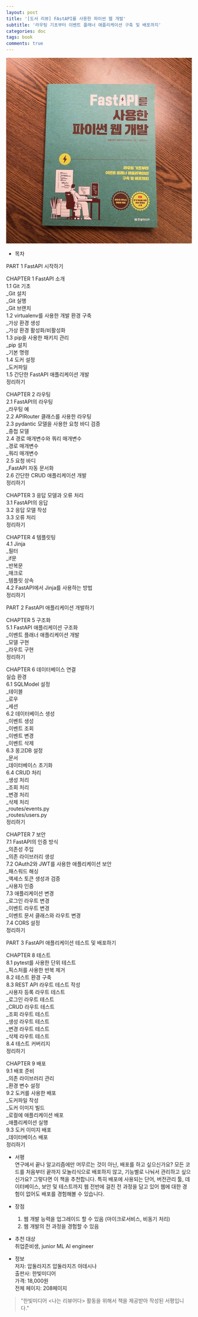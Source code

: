 ```yaml
---
layout: post
title: '[도서 리뷰] FAstAPI를 사용한 파이썬 웹 개발'
subtitle: '라우팅 기초부터 이벤트 플래너 애플리케이션 구축 및 배포까지'
categories: doc
tags: book
comments: true
---
```


  ![FastAPIbook](/assets/book/2023/fastAPI.JPG)

* 목차  

PART 1 FastAPI 시작하기  

CHAPTER 1 FastAPI 소개  
1.1 Git 기초  
_Git 설치  
_Git 실행  
_Git 브랜치  
1.2 virtualenv를 사용한 개발 환경 구축  
_가상 환경 생성  
_가상 환경 활성화/비활성화  
1.3 pip을 사용한 패키지 관리  
_pip 설치  
_기본 명령  
1.4 도커 설정  
_도커파일  
1.5 간단한 FastAPI 애플리케이션 개발  
정리하기  

CHAPTER 2 라우팅  
2.1 FastAPI의 라우팅  
_라우팅 예  
2.2 APIRouter 클래스를 사용한 라우팅  
2.3 pydantic 모델을 사용한 요청 바디 검증  
_중첩 모델  
2.4 경로 매개변수와 쿼리 매개변수  
_경로 매개변수  
_쿼리 매개변수  
2.5 요청 바디  
_FastAPI 자동 문서화  
2.6 간단한 CRUD 애플리케이션 개발  
정리하기  

CHAPTER 3 응답 모델과 오류 처리  
3.1 FastAPI의 응답  
3.2 응답 모델 작성  
3.3 오류 처리  
정리하기  

CHAPTER 4 템플릿팅  
4.1 Jinja  
_필터  
_if문  
_반복문  
_매크로  
_템플릿 상속  
4.2 FastAPI에서 Jinja를 사용하는 방법  
정리하기  

PART 2 FastAPI 애플리케이션 개발하기  

CHAPTER 5 구조화  
5.1 FastAPI 애플리케이션 구조화  
_이벤트 플래너 애플리케이션 개발  
_모델 구현  
_라우트 구현  
정리하기  

CHAPTER 6 데이터베이스 연결  
실습 환경  
6.1 SQLModel 설정  
_테이블  
_로우  
_세션  
6.2 데이터베이스 생성  
_이벤트 생성  
_이벤트 조회  
_이벤트 변경  
_이벤트 삭제  
6.3 몽고DB 설정  
_문서  
_데이터베이스 초기화  
6.4 CRUD 처리  
_생성 처리  
_조회 처리  
_변경 처리  
_삭제 처리  
_routes/events.py  
_routes/users.py  
정리하기  

CHAPTER 7 보안  
7.1 FastAPI의 인증 방식  
_의존성 주입  
_의존 라이브러리 생성  
7.2 OAuth2와 JWT를 사용한 애플리케이션 보안  
_패스워드 해싱  
_액세스 토큰 생성과 검증  
_사용자 인증  
7.3 애플리케이션 변경  
_로그인 라우트 변경  
_이벤트 라우트 변경  
_이벤트 문서 클래스와 라우트 변경  
7.4 CORS 설정  
정리하기  

PART 3 FastAPI 애플리케이션 테스트   및 배포하기  

CHAPTER 8 테스트  
8.1 pytest를 사용한 단위 테스트  
_픽스처를 사용한 반복 제거  
8.2 테스트 환경 구축  
8.3 REST API 라우트 테스트 작성  
_사용자 등록 라우트 테스트  
_로그인 라우트 테스트  
_CRUD 라우트 테스트  
_조회 라우트 테스트  
_생성 라우트 테스트  
_변경 라우트 테스트  
_삭제 라우트 테스트  
8.4 테스트 커버리지  
정리하기  

CHAPTER 9 배포  
9.1 배포 준비  
_의존 라이브러리 관리  
_환경 변수 설정  
9.2 도커를 사용한 배포  
_도커파일 작성  
_도커 이미지 빌드  
_로컬에 애플리케이션 배포  
_애플리케이션 실행  
9.3 도커 이미지 배포  
_데이터베이스 배포  
정리하기  
  
* 서평  
  연구에서 끝나 알고리즘에만 머무르는 것이 아닌, 배포를 하고 싶으신가요? 모든 코드를 처음부터 끝까지 모놀리식으로 배포하지 않고, 기능별로 나눠서 관리하고 싶으신가요? 그렇다면 이 책을 추천합니다. 특히 배포에 사용되는 단어, 버전관리 툴, 데이터베이스, 보안 및 테스트까지 웹 전반에 걸친 전 과정을 담고 있어 웹에 대한 경험이 없어도 배포를 경험해볼 수 있습니다.
  
  
* 장점  
  1. 웹 개발 능력을 업그레이드 할 수 있음 (마이크로서비스, 비동기 처리)
  2. 웹 개발의 전 과정을 경험할 수 있음
  
* 추천 대상  
  취업준비생, junior ML AI engineer  
  
* 정보  
저자: 압둘라지즈 압둘라지즈 아데시나  
출판사: 한빛미디어  
가격: 18,000원  
전체 페이지: 208페이지  
  
>"한빛미디어 <나는 리뷰어다> 활동을 위해서 책을 제공받아 작성된 서평입니다."  
  